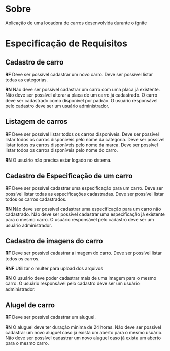 # Sobre

Aplicação de uma locadora de carros desenvolvida durante o ignite

# Especificação de Requisitos

## Cadastro de carro

**RF**
Deve ser possível cadastrar um novo carro.
Deve ser possível listar todas as categorias.

**RN**
Não deve ser possível cadastrar um carro com uma placa já existente.
Não deve ser possível alterar a placa de um carro já cadastrado.
O carro deve ser cadastrado como disponível por padrão.
O usuário responsável pelo cadastro deve ser um usuário administrador.

## Listagem de carros

**RF**
Deve ser possível listar todos os carros disponíveis.
Deve ser possível listar todos os carros disponíveis pelo nome da categoria.
Deve ser possível listar todos os carros disponíveis pelo nome da marca.
Deve ser possível listar todos os carros disponíveis pelo nome do carro.

**RN**
O usuário não precisa estar logado no sistema.

## Cadastro de Especificação de um carro

**RF**
Deve ser possível cadastrar uma especificação para um carro.
Deve ser possível listar todas as especificações cadastradas.
Deve ser possível listar todos os carros cadastrados.

**RN**
Não deve ser possível cadastrar uma especificação para um carro não cadastrado.
Não deve ser possível cadastrar uma especifícação já existente para o mesmo carro.
O usuário responsável pelo cadastro deve ser um usuário administrador.

## Cadastro de imagens do carro

**RF**
Deve ser possível cadastrar a imagem do carro.
Deve ser possível listar todos os carros.

**RNF**
Utilizar o multer para upload dos arquivos

**RN**
O usuário deve poder cadastrar mais de uma imagem para o mesmo carro.
O usuário responsável pelo cadastro deve ser um usuário administrador.

## Alugel de carro

**RF**
Deve ser possível cadastrar um aluguel.

**RN**
O aluguel deve ter duração mínima de 24 horas.
Não deve ser possível cadastrar um novo aluguel caso já exista um aberto para o mesmo usuário.
Não deve ser possível cadastrar um novo aluguel caso já exista um aberto para o mesmo carro.

